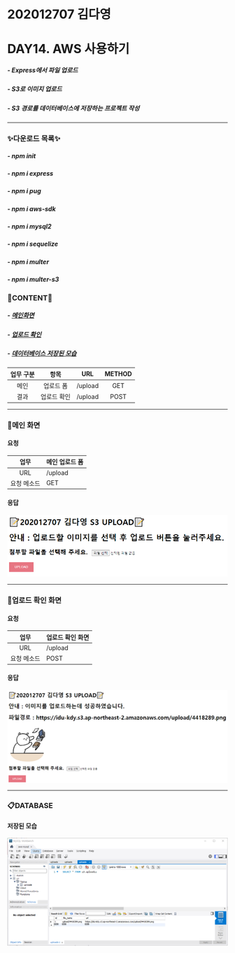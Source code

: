 202012707 김다영
===
DAY14. AWS 사용하기
===

##### - Express에서 파일 업로드

##### - S3로 이미지 업로드

##### - S3 경로를 데이터베이스에 저장하는 프로젝트 작성

--------------
### ✨다운로드 목록✨
##### - npm init

##### - npm i express

##### - npm i pug

##### - npm i aws-sdk

##### - npm i mysql2

##### - npm i sequelize

##### - npm i multer

##### - npm i multer-s3

### 🎈CONTENT🎈

##### - [메인화면](#메인-화면)

##### - [업로드 확인](#업로드-확인-화면)

##### - [데이터베이스 저장된 모습](#DATABASE)

| 업무 구분 |       항목        |    URL     | METHOD |
| :-------: | :---------------: | :--------: | :----: |
|   메인    |     업로드 폼     |  /upload   |  GET   |
|   결과    |    업로드 확인    |  /upload   |  POST  |

--------------

### 📃메인 화면

#### 요청

|    업무     | 메인 업로드 폼 |
| :---------: | ------------------ |
|     URL     | /upload           |
| 요청 메소드 | GET                |

#### 응답

![메인](https://github.com/IDU-SW/202012707KDY/blob/aws_s3/Day14/images/%EB%A9%94%EC%9D%B8%ED%99%94%EB%A9%B4.png?raw=true)

--------------

### 📖업로드 확인 화면

#### 요청

|    업무     | 업로드 확인 화면 |
| :---------: | ---------------- |
|     URL     | /upload          |
| 요청 메소드 | POST             |

#### 응답

![결과](https://github.com/IDU-SW/202012707KDY/blob/aws_s3/Day14/images/%EC%97%85%EB%A1%9C%EB%93%9C%EC%99%84%EB%A3%8C.png?raw=true)

--------------

### 📋DATABASE

#### 저장된 모습

![DATABASE](https://github.com/IDU-SW/202012707KDY/blob/aws_s3/Day14/images/%EB%8D%B0%EC%9D%B4%ED%84%B0%EB%B2%A0%EC%9D%B4%EC%8A%A4.png?raw=true)
